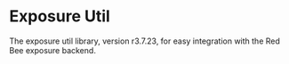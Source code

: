 # Exposure Util

The exposure util library, version r3.7.23, for easy integration with the Red Bee exposure backend.